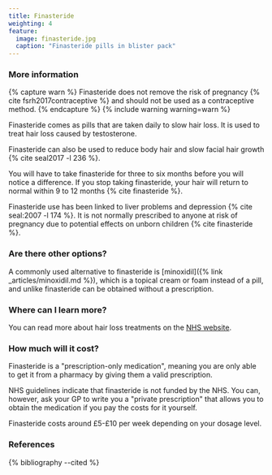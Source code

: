 ```yaml
---
title: Finasteride
weighting: 4
feature:
  image: finasteride.jpg
  caption: "Finasteride pills in blister pack"
---
```


### More information

{% capture warn %}
Finasteride does not remove the risk of pregnancy {% cite fsrh2017contraceptive %} and should not be used as a contraceptive method.
{% endcapture %}
{% include warning warning=warn %}

Finasteride comes as pills that are taken daily to slow hair loss. It is used to treat hair loss caused by testosterone. 

Finasteride can also be used to reduce body hair and slow facial hair growth {% cite seal2017 -l 236 %}.

You will have to take finasteride for three to six months before you will notice a difference. If you stop taking finasteride, your hair will return to normal within 9 to 12 months {% cite finasteride %}.

Finasteride use has been linked to liver problems and depression {% cite seal:2007 -l 174 %}. It is not normally prescribed to anyone at risk of pregnancy due to potential effects on unborn children {% cite finasteride %}.

### Are there other options?

A commonly used alternative to finasteride is [minoxidil]({% link _articles/minoxidil.md %}), which is a topical cream or foam instead of a pill, and unlike finasteride can be obtained without a prescription.

### Where can I learn more?

You can read more about hair loss treatments on the [NHS website](http://www.nhs.uk/Conditions/Hair-loss/Pages/Treatment.aspx).

### How much will it cost?

Finasteride is a "prescription-only medication", meaning you are only able to get it from a pharmacy by giving them a valid prescription. 

NHS guidelines indicate that finasteride is not funded by the NHS. You can, however, ask your GP to write you a "private prescription" that allows you to obtain the medication if you pay the costs for it yourself.

Finasteride costs around £5-£10 per week depending on your dosage level.

### References

{% bibliography --cited %}
